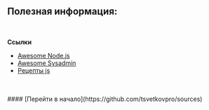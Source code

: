 ## Полезная информация:


<br />


**Ссылки**

- [Awesome Node.js](https://github.com/dypsilon/awesome-nodejs)
- [Awesome Sysadmin](https://github.com/dypsilon/awesome-sysadmin)
- [Рецепты js](https://github.com/tsvetkovpro/jsrecipes)



<br />
<br />
#### [Перейти в начало](https://github.com/tsvetkovpro/sources)
